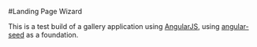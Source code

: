 #Landing Page Wizard

This is a test build of a gallery application using [AngularJS](http://angularjs.org/), using [angular-seed](https://github.com/angular/angular-seed) as a foundation.

